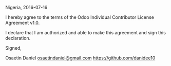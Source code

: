Nigeria, 2016-07-16

I hereby agree to the terms of the Odoo Individual Contributor License
Agreement v1.0.

I declare that I am authorized and able to make this agreement and sign this
declaration.

Signed,

Osaetin Daniel osaetindaniel@gmail.com https://github.com/danidee10
